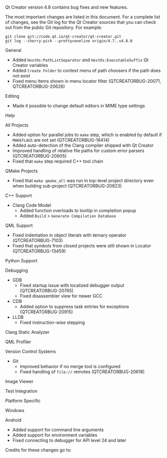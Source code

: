 Qt Creator version 4.8 contains bug fixes and new features.

The most important changes are listed in this document. For a complete
list of changes, see the Git log for the Qt Creator sources that
you can check out from the public Git repository. For example:

    git clone git://code.qt.io/qt-creator/qt-creator.git
    git log --cherry-pick --pretty=oneline origin/4.7..v4.8.0

General

* Added `HostOs:PathListSeparator` and `HostOs:ExecutableSuffix` Qt Creator
  variables
* Added `Create Folder` to context menu of path choosers if the path does not
  exist
* Fixed menu items shown in menu locator filter (QTCREATORBUG-20071,
  QTCREATORBUG-20626)

Editing

* Made it possible to change default editors in MIME type settings

Help

All Projects

* Added option for parallel jobs to `make` step, which is enabled by default
  if `MAKEFLAGS` are not set (QTCREATORBUG-18414)
* Added auto-detection of the Clang compiler shipped with Qt Creator
* Improved handling of relative file paths for custom error parsers
  (QTCREATORBUG-20605)
* Fixed that `make` step required C++ tool chain

QMake Projects

* Fixed that `make qmake_all` was run in top-level project directory even when
  building sub-project (QTCREATORBUG-20823)

C++ Support

* Clang Code Model
    * Added function overloads to tooltip in completion popup
    * Added `Build` > `Generate Compilation Database`

QML Support

* Fixed indentation in object literals with ternary operator (QTCREATORBUG-7103)
* Fixed that symbols from closed projects were still shown in Locator
  (QTCREATORBUG-13459)

Python Support

Debugging

* GDB
    * Fixed startup issue with localized debugger output (QTCREATORBUG-20765)
    * Fixed disassembler view for newer GCC
* CDB
    * Added option to suppress task entries for exceptions (QTCREATORBUG-20915)
* LLDB
    * Fixed instruction-wise stepping

Clang Static Analyzer

QML Profiler

Version Control Systems

* Git
    * Improved behavior if no merge tool is configured
    * Fixed handling of `file://` remotes (QTCREATORBUG-20618)

Image Viewer

Test Integration

Platform Specific

Windows

Android

* Added support for command line arguments
* Added support for environment variables
* Fixed connecting to debugger for API level 24 and later

Credits for these changes go to:  
